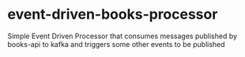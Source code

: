 # event-driven-books-processor
Simple Event Driven Processor that consumes messages published by books-api to kafka and triggers some other events to be published
